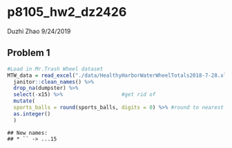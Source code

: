 p8105\_hw2\_dz2426
================
Duzhi Zhao
9/24/2019

## Problem 1

``` r
#Load in Mr.Trash Wheel dataset
MTW_data = read_excel("./data/HealthyHarborWaterWheelTotals2018-7-28.xlsx") %>% 
  janitor::clean_names() %>% 
  drop_na(dumpster) %>% 
  select(-x15) %>%                   #get rid of 
  mutate(
  sports_balls = round(sports_balls, digits = 0) %>% #round to nearest integer
  as.integer()
  )
```

    ## New names:
    ## * `` -> ...15
